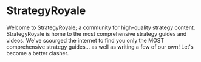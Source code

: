 # StrategyRoyale

Welcome to StrategyRoyale; a community for high-quality strategy content. StrategyRoyale is home to the most comprehensive strategy guides and videos. We've scourged the internet to find you only the MOST comprehensive strategy guides... as well as writing a few of our own! Let's become a better clasher.
